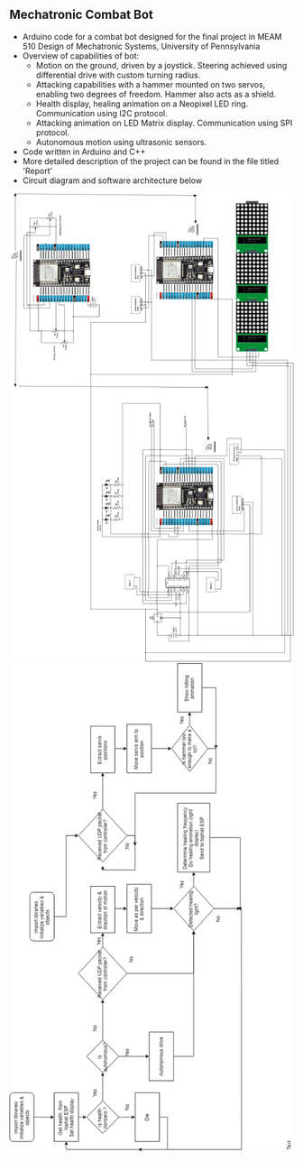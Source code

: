 ## Mechatronic Combat Bot
- Arduino code for a combat bot designed for the final project in MEAM 510 Design of Mechatronic Systems, University of Pennsylvania
- Overview of capabilities of bot:
    - Motion on the ground, driven by a joystick. Steering achieved using differential drive with custom turning radius.
    - Attacking capabilities with a hammer mounted on two servos, enabling two degrees of freedom. Hammer also acts as a shield.
    - Health display, healing animation on a Neopixel LED ring. Communication using I2C protocol.
    - Attacking animation on LED Matrix display. Communication using SPI protocol.
    - Autonomous motion using ultrasonic sensors.
- Code written in Arduino and C++
- More detailed description of the project can be found in the file titled 'Report'
- Circuit diagram and software architecture below

![alt text](https://github.com/aslamahrahman/Mechatronics-Combat-Bot-Arduino/blob/master/Circuit%20diagram.png)
![alt_text](https://github.com/aslamahrahman/Mechatronics-Combat-Bot-Arduino/blob/master/Software%20architecture.png)
